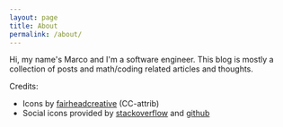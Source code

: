 ```yaml
---
layout: page
title: About
permalink: /about/
---
```


Hi, my name's Marco and I'm a software engineer. This blog is mostly a collection
of posts and math/coding related articles and thoughts.

Credits:

* Icons by [fairheadcreative](http://fairheadcreative.com) (CC-attrib)
* Social icons provided by [stackoverflow](http://stackoverflow.com) and [github](https://github.com)

